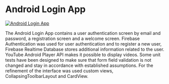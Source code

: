 # Android Login App

[![Android Login App](http://img.youtube.com/vi/U-gn5Q_eLMQ/0.jpg)](http://www.youtube.com/watch?v=U-gn5Q_eLMQE "Android Login App")

The Android Login App contains a user authentication screen by email and password, a registration screen and a welcome screen. Firebase Authentication was used for user authentication and to register a new user, Firebase Realtime Database stores additional information related to the user. YouTube Android Player API makes it possible to display videos.
Some unit tests have been designed to make sure that form field validation is not changed and stay in accordance with established assumptions.
For the refinement of the interface was used custom views, CollapsingToolbarLayout and CardView.
